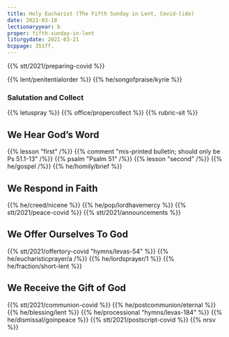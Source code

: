 ```yaml
---
title: Holy Eucharist (The Fifth Sunday in Lent, Covid-tide)
date: 2021-03-18
lectionaryyear: b
proper: fifth-sunday-in-lent
liturgydate: 2021-03-21
bcppage: 351ff.
---
```

{{% stt/2021/preparing-covid %}}

{{% lent/penitentialorder %}}
{{% he/songofpraise/kyrie %}}

### Salutation and Collect
{{% letuspray %}}
{{% office/propercollect %}}
{{% rubric-sit %}}

## We Hear God’s Word
{{% lesson "first" /%}}
{{% comment "mis-printed bulletin; should only be Ps 51.1-13" /%}}
{{% psalm "Psalm 51" /%}}
{{% lesson "second" /%}}
{{% he/gospel /%}}
{{% he/homily/brief %}}

## We Respond in Faith
{{% he/creed/nicene %}}
{{% he/pop/lordhavemercy %}}
{{% stt/2021/peace-covid %}}
{{% stt/2021/announcements %}}

## We Offer Ourselves To God
{{% stt/2021/offertory-covid "hymns/levas-54" %}}
{{% he/eucharisticprayer/a /%}}
{{% he/lordsprayer/1 %}}
{{% he/fraction/short-lent %}}

## We Receive the Gift of God
{{% stt/2021/communion-covid %}}
{{% he/postcommunion/eternal %}}
{{% he/blessing/lent %}}
{{% he/processional "hymns/levas-184" %}}
{{% he/dismissal/goinpeace %}}
{{% stt/2021/postscript-covid %}}
{{% nrsv %}}
